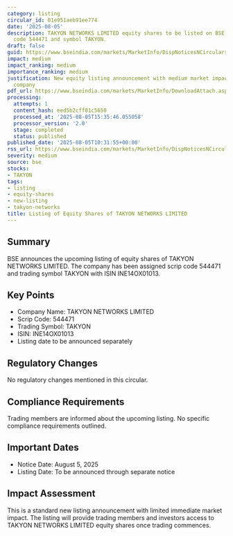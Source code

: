 ```yaml
---
category: listing
circular_id: 01e951aeb91ee774
date: '2025-08-05'
description: TAKYON NETWORKS LIMITED equity shares to be listed on BSE with scrip
  code 544471 and symbol TAKYON.
draft: false
guid: https://www.bseindia.com/markets/MarketInfo/DispNoticesNCirculars.aspx?Noticeid={A19532AA-5AB5-4B2C-B026-B79DBA84D357}&noticeno=20250805-23&dt=08/05/2025&icount=23&totcount=60&flag=0
impact: medium
impact_ranking: medium
importance_ranking: medium
justification: New equity listing announcement with medium market impact for specific
  company
pdf_url: https://www.bseindia.com/markets/MarketInfo/DownloadAttach.aspx?id=20250805-23&attachedId=
processing:
  attempts: 1
  content_hash: eed5b2cff01c5650
  processed_at: '2025-08-05T15:35:46.055058'
  processor_version: '2.0'
  stage: completed
  status: published
published_date: '2025-08-05T10:31:55+00:00'
rss_url: https://www.bseindia.com/markets/MarketInfo/DispNoticesNCirculars.aspx?Noticeid={A19532AA-5AB5-4B2C-B026-B79DBA84D357}&noticeno=20250805-23&dt=08/05/2025&icount=23&totcount=60&flag=0
severity: medium
source: bse
stocks:
- TAKYON
tags:
- listing
- equity-shares
- new-listing
- takyon-networks
title: Listing of Equity Shares of TAKYON NETWORKS LIMITED
---
```


## Summary

BSE announces the upcoming listing of equity shares of TAKYON NETWORKS LIMITED. The company has been assigned scrip code 544471 and trading symbol TAKYON with ISIN INE14OX01013.

## Key Points

- Company Name: TAKYON NETWORKS LIMITED
- Scrip Code: 544471
- Trading Symbol: TAKYON
- ISIN: INE14OX01013
- Listing date to be announced separately

## Regulatory Changes

No regulatory changes mentioned in this circular.

## Compliance Requirements

Trading members are informed about the upcoming listing. No specific compliance requirements outlined.

## Important Dates

- Notice Date: August 5, 2025
- Listing Date: To be announced through separate notice

## Impact Assessment

This is a standard new listing announcement with limited immediate market impact. The listing will provide trading members and investors access to TAKYON NETWORKS LIMITED equity shares once trading commences.